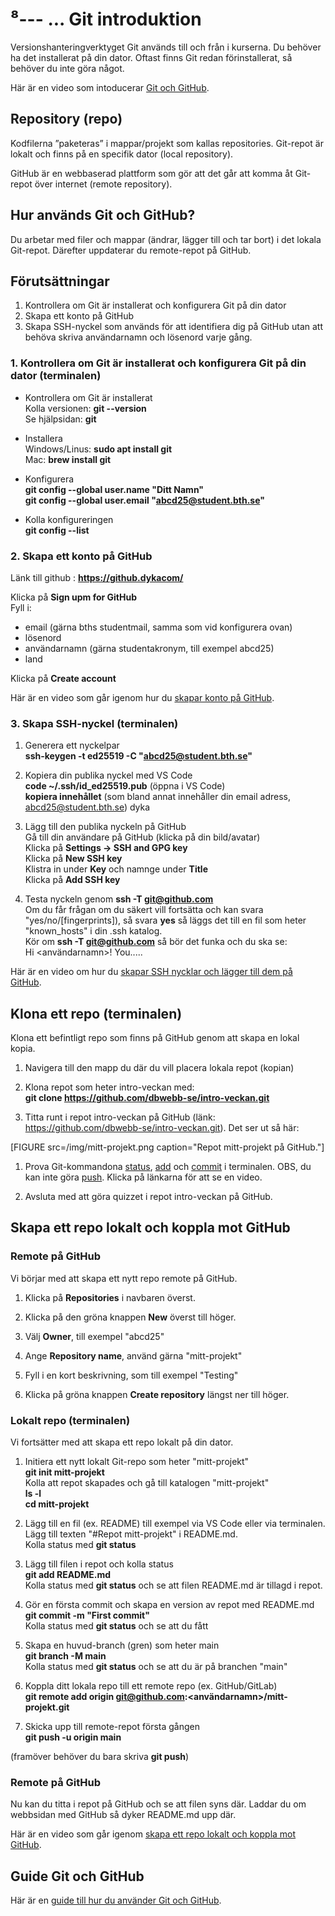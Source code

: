 ⁸---
...
Git introduktion
==================================

Versionshanteringverktyget Git används till och från i kurserna. Du behöver ha det installerat på din dator. Oftast finns Git redan förinstallerat, så behöver du inte göra något.

Här är en video som intoducerar [Git och GitHub](https://youtu.be/sZLuL0Gy3_s).

## Repository (repo)

Kodfilerna ”paketeras” i mappar/projekt som kallas repositories.
Git-repot är lokalt och finns på en specifik dator (local repository).

GitHub är en webbaserad plattform som gör att det går att komma åt Git-repot över internet (remote repository).

## Hur används Git och GitHub?

Du arbetar med filer och mappar (ändrar, lägger till och tar bort) i det lokala Git-repot. Därefter uppdaterar du remote-repot på GitHub.

## Förutsättningar

1. Kontrollera om Git är installerat och konfigurera Git på din dator
2. Skapa ett konto på GitHub
3. Skapa SSH-nyckel som används för att identifiera dig på GitHub utan att behöva skriva användarnamn och lösenord varje gång.

### 1. Kontrollera om Git är installerat och konfigurera Git på din dator (terminalen)

- Kontrollera om Git är installerat  
Kolla versionen: **git \-\-version**  
Se hjälpsidan: **git**

- Installera  
Windows/Linus: **sudo apt install git**  
Mac: **brew install git**

- Konfigurera    
**git config \-\-global user.name "Ditt Namn"**  
**git config \-\-global user.email "abcd25@student.bth.se"**

- Kolla konfigureringen  
**git config \-\-list**  

<!-- Video om konfigurering -->

### 2. Skapa ett konto på GitHub

Länk till github : **https://github.dykacom/**

Klicka på **Sign upm for GitHub**  
Fyll i:   
- email (gärna bths studentmail, samma som vid konfigurera ovan)  
- lösenord  
- användarnamn (gärna studentakronym, till exempel abcd25)  
- land  

Klicka på **Create account**

Här är en video som går igenom hur du [skapar konto på GitHub](https://youtu.be/MD2Sknqj-RA).

### 3. Skapa SSH-nyckel (terminalen)

1. Generera ett nyckelpar  
**ssh-keygen -t ed25519 -C "abcd25@student.bth.se"**

2. Kopiera din publika nyckel med VS Code  
**code ~/.ssh/id_ed25519.pub** (öppna i VS Code)  
**kopiera innehållet** (som bland annat innehåller din email adress, abcd25@student.bth.se)
dyka
3. Lägg till den publika nyckeln på GitHub   
Gå till din användare på GitHub (klicka på din bild/avatar)  
Klicka på **Settings -> SSH and GPG key**  
Klicka på **New SSH key**  
Klistra in under **Key** och namnge under **Title**  
Klicka på **Add SSH key**  

4. Testa nyckeln genom **ssh -T git@github.com**  
Om du får frågan om du säkert vill fortsätta och kan svara "yes/no/[fingerprints]), så svara **yes** så läggs det till en fil som heter "known_hosts" i din .ssh katalog.  
Kör om **ssh -T git@github.com** så bör det funka och du ska se:  
Hi <användarnamn>! You.....  

Här är en video om hur du [skapar SSH nycklar och lägger till dem på GitHub](https://youtu.be/nNVa0xGc9h0).

## Klona ett repo (terminalen)

Klona ett befintligt repo som finns på GitHub genom att skapa en lokal kopia.   

1. Navigera till den mapp du där du vill placera lokala repot (kopian)

2. Klona repot som heter intro-veckan med:  
**git clone https://github.com/dbwebb-se/intro-veckan.git**  

1. Titta runt i repot intro-veckan på GitHub (länk: https://github.com/dbwebb-se/intro-veckan.git). Det ser ut så här:  
<!-- ![repot mitt-projekt på GitHub](https://dbwebb.se/img/labbmiljo/mitt-projekt.png) -->
[FIGURE src=/img/mitt-projekt.png caption="Repot mitt-projekt på GitHub."]
 
1. Prova Git-kommandona [status](https://youtu.be/nVZMcg6J5Zw), [add](https://youtu.be/uYmVWYd4jFk) och [commit](https://youtu.be/CPes0GyKls8) i terminalen. OBS, du kan inte göra [push](https://youtu.be/96ob-H4mXwI). Klicka på länkarna för att se en video.
     
2. Avsluta med att göra quizzet i repot intro-veckan på GitHub.

## Skapa ett repo lokalt och koppla mot GitHub

### Remote på GitHub

Vi börjar med att skapa ett nytt repo remote på GitHub.

1. Klicka på **Repositories** i navbaren överst.

2. Klicka på den gröna knappen **New** överst till höger.
3. Välj **Owner**, till exempel "abcd25"
4. Ange **Repository name**, använd gärna "mitt-projekt"
5. Fyll i en kort beskrivning, som till exempel "Testing"
6. Klicka på gröna knappen **Create repository** längst ner till höger.

### Lokalt repo (terminalen)

Vi fortsätter med att skapa ett repo lokalt på din dator.

1. Initiera ett nytt lokalt Git-repo som heter "mitt-projekt"  
**git init mitt-projekt**  
Kolla att repot skapades och gå till katalogen "mitt-projekt"  
**ls -l**  
**cd mitt-projekt**

2. Lägg till en fil (ex. README) till exempel via VS Code eller via terminalen. Lägg till texten "#Repot mitt-projekt" i README.md.    
   Kolla status med **git status**

3. Lägg till filen i repot och kolla status  
**git add README.md**  
Kolla status med **git status** och se att filen README.md är tillagd i repot.

4. Gör en första commit och skapa en version av repot med README.md  
**git commit -m "First commit"**  
Kolla status med **git status** och se att du fått

5. Skapa en huvud-branch (gren) som heter main  
**git branch -M main**  
Kolla status med **git status** och se att du är på branchen "main"

6. Koppla ditt lokala repo till ett remote repo (ex. GitHub/GitLab)  
**git remote add origin git@github.com:<användarnamn>/mitt-projekt.git**   

7. Skicka upp till remote-repot första gången  
**git push -u origin main**  


(framöver behöver du bara skriva **git push**)

### Remote på GitHub

Nu kan du titta i repot på GitHub och se att filen syns där. Laddar du om webbsidan med GitHub så dyker README.md upp där.

Här är en video som går igenom [skapa ett repo lokalt och koppla mot GitHub](https://youtu.be/e0zo13dBg4E).

## Guide Git och GitHub

Här är en [guide till hur du använder Git och GitHub](https://dbwebb.se/guide/git/vad-ar-git).
